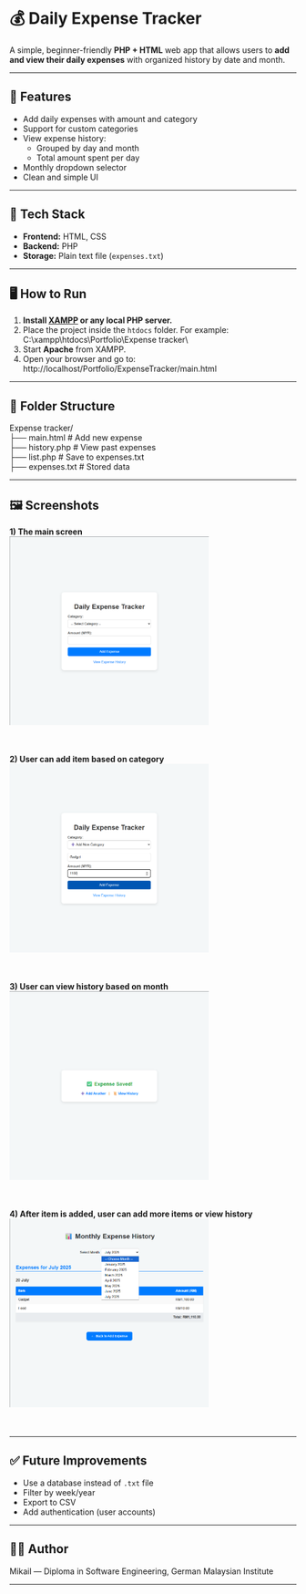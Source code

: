 # 💰 Daily Expense Tracker

A simple, beginner-friendly **PHP + HTML** web app that allows users to **add and view their daily expenses** with organized history by date and month.

---

## 📌 Features

- Add daily expenses with amount and category
- Support for custom categories
- View expense history:
  - Grouped by day and month
  - Total amount spent per day
- Monthly dropdown selector
- Clean and simple UI

---

## 🧩 Tech Stack

- **Frontend:** HTML, CSS
- **Backend:** PHP
- **Storage:** Plain text file (`expenses.txt`)

---

## 🖥️ How to Run

1. **Install [XAMPP](https://www.apachefriends.org/) or any local PHP server.**
2. Place the project inside the `htdocs` folder. For example: C:\xampp\htdocs\Portfolio\Expense tracker\
3. Start **Apache** from XAMPP.
4. Open your browser and go to: http://localhost/Portfolio/ExpenseTracker/main.html  
 
---

## 📂 Folder Structure

Expense tracker/  
├── main.html # Add new expense  
├── history.php # View past expenses  
├── list.php # Save to expenses.txt  
├── expenses.txt # Stored data  
  
---

## 🖼️ Screenshots

**1) The main screen**   
<img src="screenshots/Screenshot1.png" width="350" height="331"/><br/>  
<br/>

**2) User can add item based on category**  
<img src="screenshots/Screenshot2.png" width="350" height="331"/><br/>  
<br/>

**3) User can view history based on month**    
<img src="screenshots/Screenshot3.png" width="350" height="331"/><br/>  
<br/>

**4) After item is added, user can add more items or view history**    
<img src="screenshots/Screenshot5.png" width="350" height="331"/><br/>  
<br/>

---

## ✅ Future Improvements

- Use a database instead of `.txt` file
- Filter by week/year
- Export to CSV
- Add authentication (user accounts)

---

## 🧑‍💻 Author

Mikail — Diploma in Software Engineering, German Malaysian Institute

---
